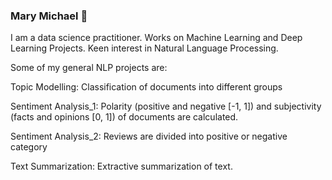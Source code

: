 ### Mary Michael 👋

<!--
**gigimic/gigimic** is a ✨ _special_ ✨ repository because its `README.md` (this file) appears on your GitHub profile.

Here are some ideas to get you started:

- 🔭 I’m currently working on ...
- 🌱 I’m currently learning ...
- 👯 I’m looking to collaborate on ...
- 🤔 I’m looking for help with ...
- 💬 Ask me about ...
- 📫 How to reach me: ...
- 😄 Pronouns: ...
- ⚡ Fun fact: ...
-->
I am a data science practitioner. 
Works on Machine Learning and Deep Learning Projects.
Keen interest in Natural Language Processing.

Some of my general NLP projects are:

Topic Modelling: Classification of documents into different groups

Sentiment Analysis_1: Polarity (positive and negative [-1, 1]) and subjectivity (facts and opinions [0,  1]) of documents are calculated. 

Sentiment Analysis_2: Reviews are divided into  positive or negative category

Text Summarization: Extractive summarization of text.
